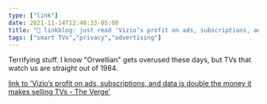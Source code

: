 ```yaml
---
type: ["link"]
date: 2021-11-14T12:48:33-05:00
title: "🔗 linkblog: just read 'Vizio’s profit on ads, subscriptions, and data is double the money it makes selling TVs - The Verge'"
tags: ["smart TVs","privacy","advertising"]
---
```

Terrifying stuff. I know "Orwellian" gets overused these days, but TVs that watch us are straight out of 1984.
 
[link to 'Vizio’s profit on ads, subscriptions, and data is double the money it makes selling TVs - The Verge'](https://www.theverge.com/2021/11/10/22773073/vizio-acr-advertising-inscape-data-privacy-q3-2021)
